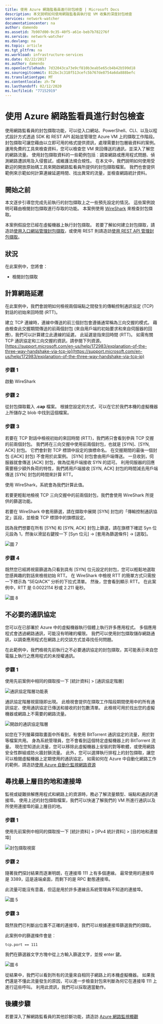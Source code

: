 ```yaml
---
title: 使用 Azure 網路監看員進行封包檢查 | Microsoft Docs
description: 本文說明如何使用網路監看員執行從 VM 收集的深度封包檢查
services: network-watcher
documentationcenter: na
author: damendo
ms.assetid: 7b907d00-9c35-40f5-a61e-beb7b782276f
ms.service: network-watcher
ms.devlang: na
ms.topic: article
ms.tgt_pltfrm: na
ms.workload: infrastructure-services
ms.date: 02/22/2017
ms.author: damendo
ms.openlocfilehash: 7d32043ca73e9cf810b3eab5e65cb4b42b599d18
ms.sourcegitcommit: 812bc3c318f513cefc5b767de8754a6da888befc
ms.translationtype: MT
ms.contentlocale: zh-TW
ms.lasthandoff: 02/12/2020
ms.locfileid: "77152919"
---
```

# <a name="packet-inspection-with-azure-network-watcher"></a>使用 Azure 網路監看員進行封包檢查

使用網路監看員的封包擷取功能，可以從入口網站、PowerShell、CLI、以及以程式設計方式透過 SDK 和 REST API 起始並管理您 Azure VM 上的擷取工作階段。 封包擷取可讓您藉由以立即可用的格式提供資訊，處理需要封包層級資料的案例。 運用免費的工具來檢查資料，您可以檢查您 VM 來回傳送的通訊，並深入了解您的網路流量。 使用封包擷取資料的一些範例包括︰調查網路或應用程式問題、偵測網路遭誤用及入侵嘗試，或維護法規合規性。 在本文中，我們說明如何使用受歡迎的開放原始碼工具來開啟網路監看員所提供的封包擷取檔案。 我們也會提供範例來示範如何計算連線延遲時間、找出異常的流量，並檢查網路統計資料。

## <a name="before-you-begin"></a>開始之前

本文逐步引導您完成先前執行的封包擷取上之一些預先設定的情況。 這些案例說明可藉由檢閱封包擷取進行存取的功能。 本案例使用 [WireShark](https://www.wireshark.org/) 來檢查封包擷取。

本案例假設您已經在虛擬機器上執行封包擷取。 若要了解如何建立封包擷取，請造訪[使用入口網站管理封包擷取](network-watcher-packet-capture-manage-portal.md)，或使用 REST 則請造訪[使用 REST API 管理封包擷取](network-watcher-packet-capture-manage-rest.md)。

## <a name="scenario"></a>狀況

在此案例中，您將會：

* 檢閱封包擷取

## <a name="calculate-network-latency"></a>計算網路延遲

在此案例中，我們會說明如何檢視兩個端點之間發生的傳輸控制通訊協定 (TCP) 對話的初始來回時間 (RTT)。

建立 TCP 連線時，連線中傳送的前三個封包會遵循通常稱為三向交握的模式。 藉由檢查此交握期間傳送的前兩個封包 (來自用戶端的初始要求和來自伺服器的回應)，我們可以計算建立此連線的延遲。 此延遲是指來回時間 (RTT)。 如需有關 TCP 通訊協定和三向交握的資訊，請參閱下列資源。 [https://support.microsoft.com/en-us/help/172983/explanation-of-the-three-way-handshake-via-tcp-ip](https://support.microsoft.com/en-us/help/172983/explanation-of-the-three-way-handshake-via-tcp-ip)

### <a name="step-1"></a>步驟 1

啟動 WireShark

### <a name="step-2"></a>步驟 2

從封包擷取載入 **.cap** 檔案。 根據您設定的方式，可以在它於我們本機的虛擬機器上所儲存之 blob 中找到這個檔案。

### <a name="step-3"></a>步驟 3

若要在 TCP 對話中檢視初始的來回時間 (RTT)，我們將只會看到參與 TCP 交握的前兩個封包。 我們將在三向交握中使用前兩個封包，也就是 [SYN]、[SYN, ACK] 封包。 它們會針對 TCP 標頭中設定的旗標命名。 在交握期間的最後一個封包 ([ACK] 封包) 不會用於此案例。 [SYN] 封包會由用戶端傳送。 一旦收到，伺服器就會傳送 [ACK] 封包，做為從用戶端接收 SYN 的認可。 利用伺服器的回應需要極少額外負荷的特性，我們將用戶端接收 [SYN, ACK] 封包的時間減去用戶端傳送 [SYN] 封包的時間來計算 RTT。

使用 WireShark，系統會為我們計算此值。

若要更輕鬆地檢視 TCP 三向交握中的前兩個封包，我們會使用 WireShark 所提供的篩選功能。

若要在 WireShark 中套用篩選，請在擷取中展開 [SYN] 封包的「傳輸控制通訊協定」區段，並檢查 TCP 標頭中的旗標設定。

因為我們想要在所有 [SYN] 和 [SYN, ACK] 封包上篩選，請在旗標下確認 Syn 位元設為 1，然後以滑鼠右鍵按一下 [Syn 位元] -> [套用為篩選條件] -> [選取]。

![圖 7][7]

### <a name="step-4"></a>步驟 4

既然您已經將視窗篩選為只看到具有 [SYN] 位元設定的封包，您可以輕鬆地選取您感興趣的對話來檢視初始 RTT。 在 WireShark 中檢視 RTT 的簡單方式只需按一下標示為 “SEQ/ACK” 分析的下拉式清單。 然後，您會看到顯示 RTT。 在此案例中，RTT 是 0.0022114 秒或 2.211 毫秒。

![圖 8][8]

## <a name="unwanted-protocols"></a>不必要的通訊協定

您可以在已部署於 Azure 中的虛擬機器執行個體上執行許多應用程式。 多個應用程式會透過網路通訊，可能沒有明確的權限。 我們可以使用封包擷取儲存網路通訊，以調查應用程式在網路上的交談方式並尋找任何問題。

在此範例中，我們檢視先前執行之不必要通訊協定的封包擷取，其可能表示來自您電腦上執行之應用程式的未授權通訊。

### <a name="step-1"></a>步驟 1

使用先前案例中相同的擷取按一下 [統計資料] > [通訊協定階層]

![通訊協定階層功能表][2]

通訊協定階層視窗隨即出現。 此檢視會提供在擷取工作階段期間使用中的所有通訊協定、使用通訊協定已傳送和接收的封包數清單。 此檢視可用於找出您的虛擬機器或網路上不需要的網路流量。

![開啟的通訊協定階層][3]

如您在下列螢幕擷取畫面中所看到，有使用 BitTorrent 通訊協定的流量，用於對等檔案共用。 身為系統管理員，您不會看到這個特定虛擬機器上的 BitTorrent 流量。 現在您知道此流量，您可以移除此虛擬機器上安裝的對等軟體，或使用網路安全性群組或防火牆封鎖流量。 此外，您可以選擇執行排程上的封包擷取，讓您可以檢閱虛擬機器上定期使用的通訊協定。 如需如何在 Azure 中自動化網路工作的範例，請造訪[使用 Azure 自動化監視網路資源](network-watcher-monitor-with-azure-automation.md)

## <a name="finding-top-destinations-and-ports"></a>尋找最上層目的地和連接埠

監視或疑難排解應用程式和網路上的資源時，務必了解流量類型、端點和通訊的連接埠。 使用上述的封包擷取檔案，我們可以快速了解我們的 VM 所進行通訊以及所使用連接埠的最上層目的地。

### <a name="step-1"></a>步驟 1

使用先前案例中相同的擷取按一下 [統計資料] > [IPv4 統計資料] > [目的地和連接埠]

![封包擷取視窗][4]

### <a name="step-2"></a>步驟 2

隨著我們探討結果而逐漸明朗，在連接埠 111 上有多個連線。 最常使用的連接埠是 3389，這是遠端桌面，而剩下的是 RPC 動態連接埠。

此流量可能沒有意義，但這是用於許多連線且系統管理員不知道的連接埠。

![圖 5][5]

### <a name="step-3"></a>步驟 3

既然我們已判斷出位置不正確的連接埠，我們可以根據連接埠篩選我們的擷取。

此案例中的篩選條件會是︰

```
tcp.port == 111
```

我們在篩選器文字方塊中從上方輸入篩選文字，並按 enter 鍵。

![圖 6][6]

從結果中，我們可以看到所有的流量來自相同子網路上的本機虛擬機器。 如果我們還是不懂此流量發生的原因，可以進一步檢查封包來判斷為何它在連接埠 111 上進行這些呼叫。 利用此資訊，我們可以採取適當動作。

## <a name="next-steps"></a>後續步驟

若要深入了解網路監看員的其他診斷功能，請造訪 [Azure 網路監視概觀](network-watcher-monitoring-overview.md)

[1]: ./media/network-watcher-deep-packet-inspection/figure1.png
[2]: ./media/network-watcher-deep-packet-inspection/figure2.png
[3]: ./media/network-watcher-deep-packet-inspection/figure3.png
[4]: ./media/network-watcher-deep-packet-inspection/figure4.png
[5]: ./media/network-watcher-deep-packet-inspection/figure5.png
[6]: ./media/network-watcher-deep-packet-inspection/figure6.png
[7]: ./media/network-watcher-deep-packet-inspection/figure7.png
[8]: ./media/network-watcher-deep-packet-inspection/figure8.png













